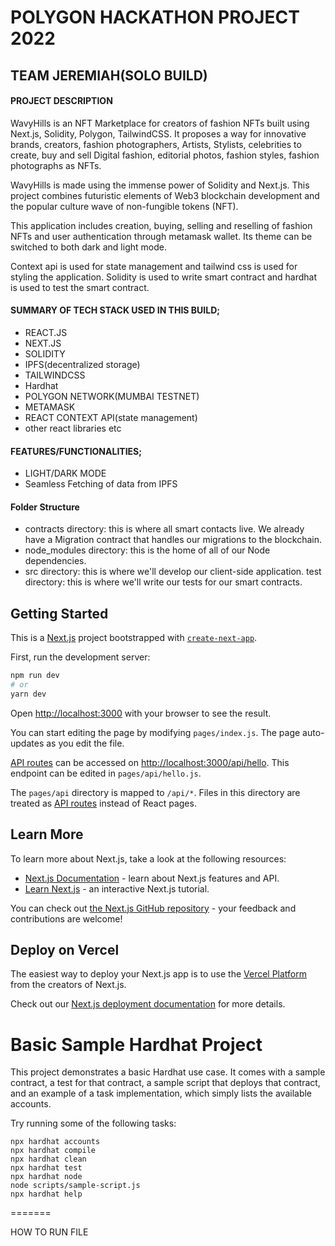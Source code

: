 
# POLYGON HACKATHON PROJECT 2022
## TEAM JEREMIAH(SOLO BUILD)


#### PROJECT DESCRIPTION
WavyHills is an NFT Marketplace for creators of fashion NFTs built using Next.js, Solidity, Polygon, TailwindCSS.
It proposes a way for innovative brands, creators, fashion photographers, Artists, Stylists, celebrities to create, buy and sell Digital fashion, editorial photos, fashion styles, fashion photographs as NFTs.



WavyHills is made using the immense power of Solidity and Next.js. This project combines futuristic elements of Web3 blockchain development and the popular culture wave of non-fungible tokens (NFT).

This application includes creation, buying, selling and reselling of fashion NFTs and user authentication through metamask wallet. Its theme can be switched to both dark and light mode. 

Context api is used for state management and tailwind css is used for styling the application. Solidity is used to write smart contract and hardhat is used to test the smart contract.



#### SUMMARY OF TECH STACK USED IN THIS BUILD;
- REACT.JS
- NEXT.JS
- SOLIDITY
- IPFS(decentralized storage)
- TAILWINDCSS
- Hardhat
- POLYGON NETWORK(MUMBAI TESTNET)
- METAMASK
- REACT CONTEXT API(state management)
- other react libraries etc




#### FEATURES/FUNCTIONALITIES;
- LIGHT/DARK MODE
- Seamless Fetching of data from IPFS

#### Folder Structure
- contracts directory: this is where all smart contacts live. We already have a Migration contract that handles our migrations to the blockchain.
- node_modules directory: this is the home of all of our Node dependencies.
- src directory: this is where we'll develop our client-side application. test directory: this is where we'll write our tests for our smart contracts.








## Getting Started

This is a [Next.js](https://nextjs.org/) project bootstrapped with [`create-next-app`](https://github.com/vercel/next.js/tree/canary/packages/create-next-app).

First, run the development server:

```bash
npm run dev
# or
yarn dev
```

Open [http://localhost:3000](http://localhost:3000) with your browser to see the result.

You can start editing the page by modifying `pages/index.js`. The page auto-updates as you edit the file.

[API routes](https://nextjs.org/docs/api-routes/introduction) can be accessed on [http://localhost:3000/api/hello](http://localhost:3000/api/hello). This endpoint can be edited in `pages/api/hello.js`.

The `pages/api` directory is mapped to `/api/*`. Files in this directory are treated as [API routes](https://nextjs.org/docs/api-routes/introduction) instead of React pages.

## Learn More

To learn more about Next.js, take a look at the following resources:

- [Next.js Documentation](https://nextjs.org/docs) - learn about Next.js features and API.
- [Learn Next.js](https://nextjs.org/learn) - an interactive Next.js tutorial.

You can check out [the Next.js GitHub repository](https://github.com/vercel/next.js/) - your feedback and contributions are welcome!

## Deploy on Vercel

The easiest way to deploy your Next.js app is to use the [Vercel Platform](https://vercel.com/new?utm_medium=default-template&filter=next.js&utm_source=create-next-app&utm_campaign=create-next-app-readme) from the creators of Next.js.

Check out our [Next.js deployment documentation](https://nextjs.org/docs/deployment) for more details.

# Basic Sample Hardhat Project

This project demonstrates a basic Hardhat use case. It comes with a sample contract, a test for that contract, a sample script that deploys that contract, and an example of a task implementation, which simply lists the available accounts.

Try running some of the following tasks:

```shell
npx hardhat accounts
npx hardhat compile
npx hardhat clean
npx hardhat test
npx hardhat node
node scripts/sample-script.js
npx hardhat help
```
=======

HOW TO RUN FILE
